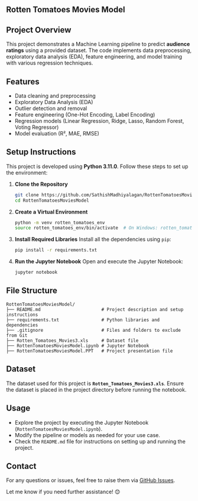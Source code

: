 ## Rotten Tomatoes Movies Model

## Project Overview
This project demonstrates a Machine Learning pipeline to predict **audience ratings** using a provided dataset. The code implements data preprocessing, exploratory data analysis (EDA), feature engineering, and model training with various regression techniques.

## Features
- Data cleaning and preprocessing
- Exploratory Data Analysis (EDA)
- Outlier detection and removal
- Feature engineering (One-Hot Encoding, Label Encoding)
- Regression models (Linear Regression, Ridge, Lasso, Random Forest, Voting Regressor)
- Model evaluation (R², MAE, RMSE)

## Setup Instructions
This project is developed using **Python 3.11.0**. Follow these steps to set up the environment:

1. **Clone the Repository**
   ```bash
   git clone https://github.com/SathishMadhiyalagan/RottenTomatoesMoviesModel
   cd RottenTomatoesMoviesModel
   ```

2. **Create a Virtual Environment**
   ```bash
   python -m venv rotten_tomatoes_env
   source rotten_tomatoes_env/bin/activate  # On Windows: rotten_tomatoes_env\Scripts\activate
   ```

3. **Install Required Libraries**
   Install all the dependencies using `pip`:
   ```bash
   pip install -r requirements.txt
   ```

4. **Run the Jupyter Notebook**
   Open and execute the Jupyter Notebook:
   ```bash
   jupyter notebook
   ```

## File Structure
```
RottenTomatoesMoviesModel/
├── README.md                       # Project description and setup instructions
├── requirements.txt                # Python libraries and dependencies
├── .gitignore                      # Files and folders to exclude from Git
├── Rotten_Tomatoes_Movies3.xls     # Dataset file
├── RottenTomatoesMoviesModel.ipynb # Jupyter Notebook
├── RottenTomatoesMoviesModel.PPT   # Project presentation file
```

## Dataset
The dataset used for this project is **`Rotten_Tomatoes_Movies3.xls`**. Ensure the dataset is placed in the project directory before running the notebook.

## Usage
- Explore the project by executing the Jupyter Notebook (`RottenTomatoesMoviesModel.ipynb`).
- Modify the pipeline or models as needed for your use case.
- Check the `README.md` file for instructions on setting up and running the project.

## Contact
For any questions or issues, feel free to raise them via [GitHub Issues](https://www.linkedin.com/in/sathish-madhiyalagan-be-python-developer/).

Let me know if you need further assistance! 😊